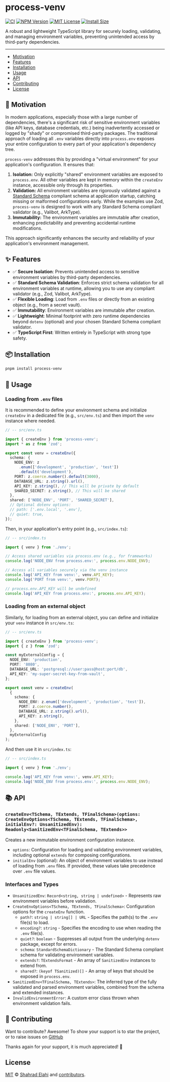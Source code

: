 # process-venv

[![CI](https://github.com/shahradelahi/process-venv/actions/workflows/ci.yml/badge.svg?branch=main&event=push)](https://github.com/shahradelahi/process-venv/actions/workflows/ci.yml)
[![NPM Version](https://img.shields.io/npm/v/process-venv.svg)](https://www.npmjs.com/package/process-venv)
[![MIT License](https://img.shields.io/badge/License-MIT-blue.svg?style=flat)](/LICENSE)
[![Install Size](https://packagephobia.com/badge?p=process-venv)](https://packagephobia.com/result?p=process-venv)

A robust and lightweight TypeScript library for securely loading, validating, and managing environment variables, preventing unintended access by third-party dependencies.

---

- [Motivation](#-motivation)
- [Features](#-features)
- [Installation](#-installation)
- [Usage](#-usage)
- [API](#-api)
- [Contributing](#-contributing)
- [License](#license)

## 🤔 Motivation

In modern applications, especially those with a large number of dependencies, there's a significant risk of sensitive environment variables (like API keys, database credentials, etc.) being inadvertently accessed or logged by "shady" or compromised third-party packages. The traditional approach of loading all `.env` variables directly into `process.env` exposes your entire configuration to every part of your application's dependency tree.

`process-venv` addresses this by providing a "virtual environment" for your application's configuration. It ensures that:

1.  **Isolation:** Only explicitly "shared" environment variables are exposed to `process.env`. All other variables are kept in memory within the `createEnv` instance, accessible only through its properties.
2.  **Validation:** All environment variables are rigorously validated against a [Standard Schema](https://standardschema.dev) compliant schema at application startup, catching missing or malformed configurations early. While the examples use Zod, `process-venv` is designed to work with any Standard Schema compliant validator (e.g., Valibot, ArkType).
3.  **Immutability:** The environment variables are immutable after creation, enhancing predictability and preventing accidental runtime modifications.

This approach significantly enhances the security and reliability of your application's environment management.

## ✨ Features

- ✅ **Secure Isolation**: Prevents unintended access to sensitive environment variables by third-party dependencies.
- ✅ **Standard Schema Validation**: Enforces strict schema validation for all environment variables at runtime, allowing you to use any compliant validator (e.g., Zod, Valibot, ArkType).
- ✅ **Flexible Loading**: Load from `.env` files or directly from an existing object (e.g., from a secret vault).
- ✅ **Immutability**: Environment variables are immutable after creation.
- ✅ **Lightweight**: Minimal footprint with zero runtime dependencies beyond `dotenv` (optional) and your chosen Standard Schema compliant validator.
- ✅ **TypeScript First**: Written entirely in TypeScript with strong type safety.

## 📦 Installation

```bash
pnpm install process-venv
```

## 📖 Usage

### Loading from `.env` files

It is recommended to define your environment schema and initialize `createEnv` in a dedicated file (e.g., `src/env.ts`) and then import the `venv` instance where needed.

```typescript
// -- src/env.ts

import { createEnv } from 'process-venv';
import * as z from 'zod';

export const venv = createEnv({
  schema: {
    NODE_ENV: z
      .enum(['development', 'production', 'test'])
      .default('development'),
    PORT: z.coerce.number().default(3000),
    DATABASE_URL: z.string().url(),
    API_KEY: z.string(), // This will be private by default
    SHARED_SECRET: z.string(), // This will be shared
  },
  shared: ['NODE_ENV', 'PORT', 'SHARED_SECRET'],
  // Optional dotenv options:
  // path: ['.env.local', '.env'],
  // quiet: true,
});
```

Then, in your application's entry point (e.g., `src/index.ts`):

```typescript
// -- src/index.ts

import { venv } from './env';

// Access shared variables via process.env (e.g., for frameworks)
console.log('NODE_ENV from process.env:', process.env.NODE_ENV);

// Access all variables securely via the venv instance
console.log('API_KEY from venv:', venv.API_KEY);
console.log('PORT from venv:', venv.PORT);

// process.env.API_KEY will be undefined
console.log('API_KEY from process.env:', process.env.API_KEY);
```

### Loading from an external object

Similarly, for loading from an external object, you can define and initialize your `venv` instance in `src/env.ts`:

```typescript
// -- src/env.ts

import { createEnv } from 'process-venv';
import { z } from 'zod';

const myExternalConfig = {
  NODE_ENV: 'production',
  PORT: '8080',
  DATABASE_URL: 'postgresql://user:pass@host:port/db',
  API_KEY: 'my-super-secret-key-from-vault',
};

export const venv = createEnv(
  {
    schema: {
      NODE_ENV: z.enum(['development', 'production', 'test']),
      PORT: z.coerce.number(),
      DATABASE_URL: z.string().url(),
      API_KEY: z.string(),
    },
    shared: ['NODE_ENV', 'PORT'],
  },
  myExternalConfig
);
```

And then use it in `src/index.ts`:

```typescript
// -- src/index.ts

import { venv } from './env';

console.log('API_KEY from venv:', venv.API_KEY);
console.log('NODE_ENV from process.env:', process.env.NODE_ENV);
```

## 📚 API

### `createEnv<TSchema, TExtends, TFinalSchema>(options: CreateEnvOptions<TSchema, TExtends, TFinalSchema>, initialEnv?: UnsanitizedEnv): Readonly<SanitizedEnv<TFinalSchema, TExtends>>`

Creates a new immutable environment configuration instance.

- `options`: Configuration for loading and validating environment variables, including optional `extends` for composing configurations.
- `initialEnv` (optional): An object of environment variables to use instead of loading from `.env` files. If provided, these values take precedence over `.env` file values.

### Interfaces and Types

- `UnsanitizedEnv`: `Record<string, string | undefined>` - Represents raw environment variables before validation.
- `CreateEnvOptions<TSchema, TExtends, TFinalSchema>`: Configuration options for the `createEnv` function.
  - `path?`: `string | string[] | URL` - Specifies the path(s) to the `.env` file(s) to load.
  - `encoding?`: `string` - Specifies the encoding to use when reading the `.env` file(s).
  - `quiet?`: `boolean` - Suppresses all output from the underlying `dotenv` package, except for errors.
  - `schema`: `StandardSchemaDictionary` - The Standard Schema compliant schema for validating environment variables.
  - `extends?`: `TExtendsFormat` - An array of `SanitizedEnv` instances to extend from.
  - `shared?`: `(keyof TSanitized)[]` - An array of keys that should be exposed in `process.env`.
- `SanitizedEnv<TFinalSchema, TExtends>`: The inferred type of the fully validated and parsed environment variables, combined from the schema and extended instances.
- `InvalidEnvironmentError`: A custom error class thrown when environment validation fails.

## 🤝 Contributing

Want to contribute? Awesome! To show your support is to star the project, or to raise issues on [GitHub](https://github.com/shahradelahi/process-venv)

Thanks again for your support, it is much appreciated! 🙏

## License

[MIT](/LICENSE) © [Shahrad Elahi](https://github.com/shahradelahi) and [contributors](https://github.com/shahradelahi/process-venv/graphs/contributors).
